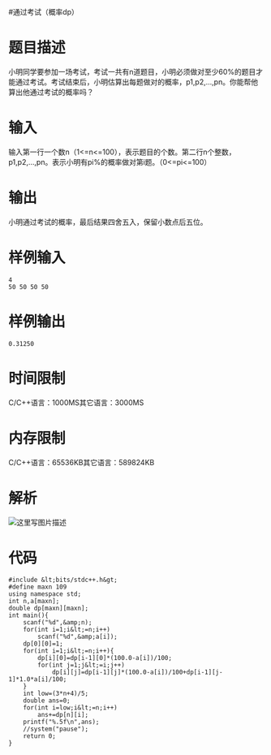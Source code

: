 #通过考试（概率dp）
# 题目描述

小明同学要参加一场考试，考试一共有n道题目，小明必须做对至少60%的题目才能通过考试。考试结束后，小明估算出每题做对的概率，p1,p2,…,pn。你能帮他算出他通过考试的概率吗？

# 输入

输入第一行一个数n（1&lt;=n&lt;=100），表示题目的个数。第二行n个整数，p1,p2,…,pn。表示小明有pi%的概率做对第i题。（0&lt;=pi&lt;=100）

# 输出

小明通过考试的概率，最后结果四舍五入，保留小数点后五位。

# 样例输入

```
4
50 50 50 50
```

# 样例输出

```
0.31250
```

# 时间限制

C/C++语言：1000MS其它语言：3000MS

# 内存限制

C/C++语言：65536KB其它语言：589824KB

# 解析

<img src="https://img-blog.csdn.net/20170408091518224?watermark/2/text/aHR0cDovL2Jsb2cuY3Nkbi5uZXQvRG91YmxlMmhhbw==/font/5a6L5L2T/fontsize/400/fill/I0JBQkFCMA==/dissolve/70/gravity/SouthEast" alt="这里写图片描述" title="">

# 代码

```
#include &lt;bits/stdc++.h&gt;
#define maxn 109
using namespace std;
int n,a[maxn];
double dp[maxn][maxn];
int main(){
    scanf("%d",&amp;n);
    for(int i=1;i&lt;=n;i++)
        scanf("%d",&amp;a[i]);
    dp[0][0]=1;
    for(int i=1;i&lt;=n;i++){
        dp[i][0]=dp[i-1][0]*(100.0-a[i])/100;
        for(int j=1;j&lt;=i;j++)
            dp[i][j]=dp[i-1][j]*(100.0-a[i])/100+dp[i-1][j-1]*1.0*a[i]/100;
    }
    int low=(3*n+4)/5;
    double ans=0;
    for(int i=low;i&lt;=n;i++)
        ans+=dp[n][i];
    printf("%.5f\n",ans);
    //system("pause");
    return 0;
}
```
